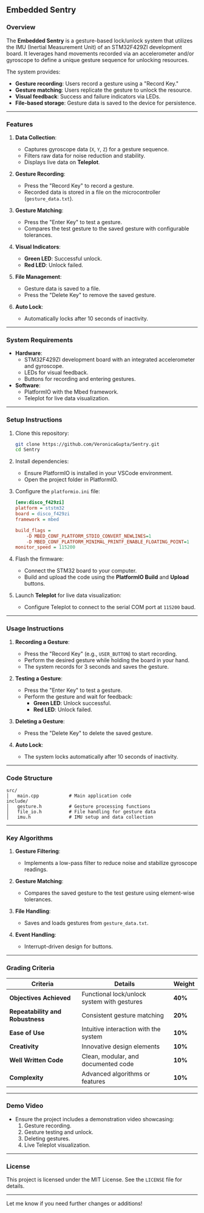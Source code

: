 ## **Embedded Sentry**

### **Overview**
The **Embedded Sentry** is a gesture-based lock/unlock system that utilizes the IMU (Inertial Measurement Unit) of an STM32F429ZI development board. It leverages hand movements recorded via an accelerometer and/or gyroscope to define a unique gesture sequence for unlocking resources.

The system provides:
- **Gesture recording**: Users record a gesture using a "Record Key."
- **Gesture matching**: Users replicate the gesture to unlock the resource.
- **Visual feedback**: Success and failure indicators via LEDs.
- **File-based storage**: Gesture data is saved to the device for persistence.

---

### **Features**
1. **Data Collection**:
   - Captures gyroscope data (`X`, `Y`, `Z`) for a gesture sequence.
   - Filters raw data for noise reduction and stability.
   - Displays live data on **Teleplot**.

2. **Gesture Recording**:
   - Press the "Record Key" to record a gesture.
   - Recorded data is stored in a file on the microcontroller (`gesture_data.txt`).

3. **Gesture Matching**:
   - Press the "Enter Key" to test a gesture.
   - Compares the test gesture to the saved gesture with configurable tolerances.

4. **Visual Indicators**:
   - **Green LED**: Successful unlock.
   - **Red LED**: Unlock failed.

5. **File Management**:
   - Gesture data is saved to a file.
   - Press the "Delete Key" to remove the saved gesture.

6. **Auto Lock**:
   - Automatically locks after 10 seconds of inactivity.

---

### **System Requirements**
- **Hardware**:
  - STM32F429ZI development board with an integrated accelerometer and gyroscope.
  - LEDs for visual feedback.
  - Buttons for recording and entering gestures.
- **Software**:
  - PlatformIO with the Mbed framework.
  - Teleplot for live data visualization.

---

### **Setup Instructions**
1. Clone this repository:
   ```bash
   git clone https://github.com/VeronicaGupta/Sentry.git
   cd Sentry
   ```

2. Install dependencies:
   - Ensure PlatformIO is installed in your VSCode environment.
   - Open the project folder in PlatformIO.

3. Configure the `platformio.ini` file:
   ```ini
   [env:disco_f429zi]
   platform = ststm32
   board = disco_f429zi
   framework = mbed

   build_flags = 
       -D MBED_CONF_PLATFORM_STDIO_CONVERT_NEWLINES=1
       -D MBED_CONF_PLATFORM_MINIMAL_PRINTF_ENABLE_FLOATING_POINT=1
   monitor_speed = 115200
   ```

4. Flash the firmware:
   - Connect the STM32 board to your computer.
   - Build and upload the code using the **PlatformIO Build** and **Upload** buttons.

5. Launch **Teleplot** for live data visualization:
   - Configure Teleplot to connect to the serial COM port at `115200` baud.

---

### **Usage Instructions**
1. **Recording a Gesture**:
   - Press the "Record Key" (e.g., `USER_BUTTON`) to start recording.
   - Perform the desired gesture while holding the board in your hand.
   - The system records for 3 seconds and saves the gesture.

2. **Testing a Gesture**:
   - Press the "Enter Key" to test a gesture.
   - Perform the gesture and wait for feedback:
     - **Green LED**: Unlock successful.
     - **Red LED**: Unlock failed.

3. **Deleting a Gesture**:
   - Press the "Delete Key" to delete the saved gesture.

4. **Auto Lock**:
   - The system locks automatically after 10 seconds of inactivity.

---

### **Code Structure**
```plaintext
src/
│   main.cpp           # Main application code
include/
│   gesture.h          # Gesture processing functions
│   file_io.h          # File handling for gesture data
│   imu.h              # IMU setup and data collection
```

---

### **Key Algorithms**
1. **Gesture Filtering**:
   - Implements a low-pass filter to reduce noise and stabilize gyroscope readings.

2. **Gesture Matching**:
   - Compares the saved gesture to the test gesture using element-wise tolerances.

3. **File Handling**:
   - Saves and loads gestures from `gesture_data.txt`.

4. **Event Handling**:
   - Interrupt-driven design for buttons.

---

### **Grading Criteria**
| **Criteria**                      | **Details**                                  | **Weight** |
|------------------------------------|----------------------------------------------|------------|
| **Objectives Achieved**            | Functional lock/unlock system with gestures  | **40%**    |
| **Repeatability and Robustness**   | Consistent gesture matching                  | **20%**    |
| **Ease of Use**                    | Intuitive interaction with the system        | **10%**    |
| **Creativity**                     | Innovative design elements                   | **10%**    |
| **Well Written Code**              | Clean, modular, and documented code          | **10%**    |
| **Complexity**                     | Advanced algorithms or features              | **10%**    |

---

### **Demo Video**
- Ensure the project includes a demonstration video showcasing:
  1. Gesture recording.
  2. Gesture testing and unlock.
  3. Deleting gestures.
  4. Live Teleplot visualization.

---

### **License**
This project is licensed under the MIT License. See the `LICENSE` file for details.

---

Let me know if you need further changes or additions!
